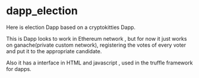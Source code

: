 # dapp_election

Here is election Dapp based on a cryptokitties Dapp.

This is Dapp looks to work in Ethereum network , but for now it just works on ganache(private custom network), registering the votes of every voter and put it to the appropriate candidate.

Also it has a interface in HTML and javascript , used in the truffle framework for dapps.
